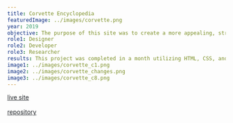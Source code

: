 ```yaml
---
title: Corvette Encyclopedia
featuredImage: ../images/corvette.png
year: 2019
objective: The purpose of this site was to create a more appealing, stripped down version of a wiki site. This site was developed as a course project for CGT 353 at Purdue University. As a budding car enthusiast, I was inspired to create a site that finds a balance between design and technical information without being too overwhelming.
role1: Designer
role2: Developer
role3: Researcher
results: This project was completed in a month utilizing HTML, CSS, and jQuery. This site met all evaluation criteria in fields relating to 508 compliancy, aesthetics, and development. The next steps in this site would be to expand its current application and simplify the site by turning it into a React application.
image1: ../images/corvette_c1.png
image2: ../images/corvette_changes.png
image3: ../images/corvette_c8.png
---
```


<a href="https://nicoledwenger.com/websites/corvette/index.html" style="color: #212529;">live site</a>
<br/>
<br/>
<a href="https://github.com/nicoledwenger/CorvetteEncyclopedia" style="color: #212529;">repository</a>